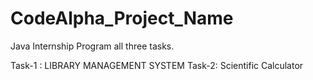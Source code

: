# CodeAlpha_Project_Name
Java Internship Program all three tasks.

Task-1 : LIBRARY MANAGEMENT SYSTEM
Task-2: Scientific Calculator
